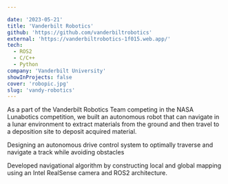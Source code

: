 ```yaml
---

date: '2023-05-21'
title: 'Vanderbilt Robotics'
github: 'https://github.com/vanderbiltrobotics'
external: 'https://vanderbiltrobotics-1f015.web.app/'
tech:
  - ROS2
  - C/C++
  - Python
company: 'Vanderbilt University'
showInProjects: false
cover: 'robopic.jpg'
slug: 'vandy-robotics'
---
```


As a part of the Vanderbilt Robotics Team competing in the NASA Lunabotics competition, we built an autonomous robot that can navigate in a lunar environment to extract materials from the ground and then travel to a deposition site to deposit acquired material.

Designing an autonomous drive control system to optimally traverse and navigate a track while avoiding obstacles

Developed navigational algorithm by constructing local and global mapping using an Intel RealSense camera and ROS2 architecture.

